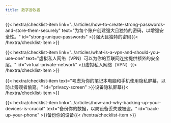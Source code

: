 ```yaml
---
title: 数字游牧者
---
```

{{< hextra/checklist-item link="../articles/how-to-create-strong-passwords-and-store-them-securely" text="为每个账户创建强大且独特的密码，以增强安全性。" id="strong-unique-passwords" >}}强大且独特的密码{{< /hextra/checklist-item >}}

{{< hextra/checklist-item link="../articles/what-is-a-vpn-and-should-you-use-one" text="虚拟私人网络（VPN）可以为你的互联网连接提供额外的安全层。" id="virtual-private-network" >}}虚拟私人网络（VPN）{{< /hextra/checklist-item >}}

{{< hextra/checklist-item text="考虑为你的笔记本电脑和手机使用隐私屏幕，以防止旁观者偷窥。" id="privacy-screen" >}}设备隐私屏幕{{< /hextra/checklist-item >}}

{{< hextra/checklist-item link="../articles/how-and-why-backing-up-your-devices-is-crucial" text="备份你的数据，以防设备丢失或被盗。" id="back-up-your-phone" >}}备份你的设备{{< /hextra/checklist-item >}}